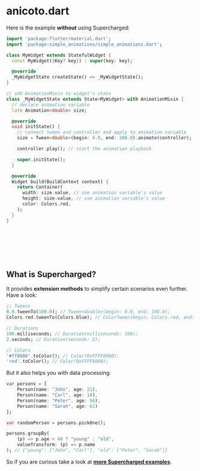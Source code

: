 # anicoto.dart

Here is the example **without** using Supercharged: 

```dart
import 'package:flutter/material.dart';
import 'package:simple_animations/simple_animations.dart';

class MyWidget extends StatefulWidget {
  const MyWidget({Key? key}) : super(key: key);

  @override
  _MyWidgetState createState() => _MyWidgetState();
}

// add AnimationMixin to widget's state
class _MyWidgetState extends State<MyWidget> with AnimationMixin {
  // declare animation variable
  late Animation<double> size;

  @override
  void initState() {
    // connect tween and controller and apply to animation variable
    size = Tween<double>(begin: 0.0, end: 200.0).animate(controller);

    controller.play(); // start the animation playback

    super.initState();
  }

  @override
  Widget build(BuildContext context) {
    return Container(
      width: size.value, // use animation variable's value
      height: size.value, // use animation variable's value
      color: Colors.red,
    );
  }
}

```

&nbsp;

&nbsp;

&nbsp;

## What is Supercharged?

It provides **extension methods** to simplify certain scenarios even further. Have a look:

```dart
// Tweens
0.0.tweenTo(100.0); // Tween<double>(begin: 0.0, end: 100.0);
Colors.red.tweenTo(Colors.blue); // ColorTween(begin: Colors.red, end: Colors.blue);

// Durations
100.milliseconds; // Duration(milliseconds: 100);
2.seconds; // Duration(seconds: 2);

// Colors
'#ff0000'.toColor(); // Color(0xFFFF0000);
'red'.toColor(); // Color(0xFFFF0000);
```

But it also helps you with data processing:

```dart
var persons = [
    Person(name: "John", age: 21),
    Person(name: "Carl", age: 18),
    Person(name: "Peter", age: 56),
    Person(name: "Sarah", age: 61)
];

var randomPerson = persons.pickOne();

persons.groupBy(
    (p) => p.age < 40 ? "young" : "old",
    valueTransform: (p) => p.name
); // {"young": ["John", "Carl"], "old": ["Peter", "Sarah"]}
```

So if you are curious take a look at [**more Supercharged examples**](https://pub.dev/packages/supercharged).

